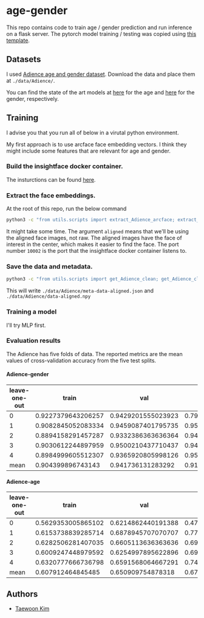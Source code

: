 # age-gender

This repo contains code to train age / gender prediction and run inference on a flask server. The pytorch model training / testing was copied using [this template](https://github.com/victoresque/pytorch-template).

## Datasets

I used [Adience age and gender dataset](https://talhassner.github.io/home/projects/Adience/Adience-data.html). Download the data and place them at `./data/Adience/`.

You can find the state of the art models at [here](https://paperswithcode.com/sota/age-and-gender-classification-on-adience-age) for the age and [here](https://paperswithcode.com/sota/age-and-gender-classification-on-adience) for the gender, respectively.

## Training

I advise you that you run all of below in a virutal python environment.

My first approach is to use arcface face embedding vectors. I think they might include some features that are relevant for age and gender.

### Build the insightface docker container.

The insturctions can be found [here](https://github.com/Taeert/insightface/blob/main/README-taeert.md). 

### Extract the face embeddings.

At the root of this repo, run the below command

```bash
python3 -c "from utils.scripts import extract_Adience_arcface; extract_Adience_arcface('aligned', 10002)"
```

It might take some time. The argument `aligned` means that we'll be using the aligned face images, not raw. The aligned images have the face of interest in the center, which makes it easier to find the face. The port number `10002` is the port that the insightface docker container listens to.


### Save the data and metadata.

```bash
python3 -c "from utils.scripts import get_Adience_clean; get_Adience_clean('aligned')"
```

This will write `./data/Adience/meta-data-aligned.json` and `./data/Adience/data-aligned.npy`

### Training a model

I'll try MLP first.

### Evaluation results

The Adience has five folds of data. The reported metrics are the mean values of cross-validation accuracy from the five test splits.

#### Adience-gender

| leave-one-out | train              | val                | test               |
| ------------- | ------------------ | ------------------ | ------------------ |
| 0             | 0.9227379643206257 | 0.9429201555023923 | 0.7994943109987358 |
| 1             | 0.9082845052083334 | 0.9459087401795735 | 0.9542351453855878 |
| 2             | 0.8894158291457287 | 0.9332386363636364 | 0.9443742098609356 |
| 3             | 0.9030612244897959 | 0.9500210437710437 | 0.9491782553729456 |
| 4             | 0.8984999605512307 | 0.9365920805998126 | 0.9504424778761061 |
| mean          | 0.904399896743143  | 0.941736131283292  | 0.919544879898862  |
		

#### Adience-age
| leave-one-out | train              | val                | test               |
| ------------- | ------------------ | ------------------ | ------------------ |
| 0             | 0.5629353005865102 | 0.6214862440191388 | 0.4718078381795196 |
| 1             | 0.6153738839285714 | 0.6878945707070707 | 0.770417193426043  |
| 2             | 0.6282506281407035 | 0.6605113636363636 | 0.6950695322376739 |
| 3             | 0.6009247448979592 | 0.6254997895622896 | 0.6986093552465233 |
| 4             | 0.6320777666736798 | 0.6591568064667291 | 0.7494310998735777 |
| mean          | 0.607912464845485  | 0.650909754878318  | 0.677067003792667  |
		

## Authors

* [Taewoon Kim](https://taewoonkim.com/) 
